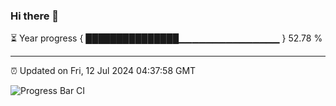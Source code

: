 ### Hi there 👋

⏳ Year progress { ███████████████▁▁▁▁▁▁▁▁▁▁▁▁▁▁▁ } 52.78 %

---

⏰ Updated on Fri, 12 Jul 2024 04:37:58 GMT

![Progress Bar CI](https://github.com/IshwaranRudhara/GIT-ACTION/workflows/Progress%20Bar%20CI/badge.svg)
